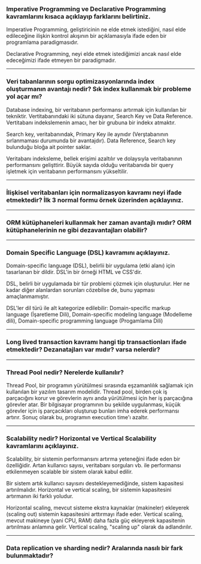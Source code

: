 <h3>
Imperative Programming ve Declarative Programming kavramlarını kısaca açıklayıp farklarını belirtiniz.
</h3>

<p>
Imperative Programming, geliştiricinin ne elde etmek istediğini, nasıl elde edileceğine ilişkin kontrol akışının bir açıklamasıyla ifade eden bir programlama paradigmasıdır.

Declarative Programming, neyi elde etmek istediğimizi ancak nasıl elde edeceğimizi ifade etmeyen bir paradigmadır.
</p>

<hr />

<h3>
Veri tabanlarının sorgu optimizasyonlarında index oluşturmanın avantajı nedir? Sık index kullanmak bir probleme yol açar mı?
</h3>

<p>
  Database indexing, bir veritabanın performansı artırmak için kullanılan bir tekniktir. Vertitabanındaki iki sütuna dayanır, Search Key ve Data Reference. Vertitabanı indekslemenin amacı, her bir grubuna bir indekx atmaktır.
  
  Search key, veritabanındak, Primary Key ile aynıdır (Verştabanının sırlanmaması durumunda bir avantajdır). Data Reference, Search key bulunduğu bloğa ait pointer saklar.
  
  Veritabanı indeksleme, bellek erişimi azaltılır ve dolaysıyla veritabanının performansını gelişttirir. Büyük sayıda olduğu veritabanıda bir query işletmek için veritabanın performansını yükseltilir. 
</p>

<hr />

<h3>
İlişkisel veritabanları için normalizasyon kavramı neyi ifade etmektedir? İlk 3 normal formu örnek üzerinden açıklayınız.
</h3>

<p></p>

<hr />

<h3>
ORM kütüphaneleri kullanmak her zaman avantajlı mıdır? ORM kütüphanelerinin ne gibi dezavantajları olabilir?
</h3>

<p></p>

<hr />

<h3>
Domain Specific Language (DSL) kavramını açıklayınız.
</h3>

<p>
  Domain-specific language (DSL), belirlii bir uygulama (etki alanı) için tasarlanan bir dildir. DSL'in bir örneği HTML ve CSS'dir.
  
  DSL, belirli bir uygulamada bir tür problemi çözmek için oluşturulur. Her ne kadar diğer alanlardan sorunları cözebilse de, bunu yapması amaçlanmamıştır.
  
  DSL'ler dil türü ile alt kategorize edilebilir: Domain-specific markup language (İşaretleme Dili), Domain-specific modeling language (Modelleme dili), Domain-specific programming language (Progamlama Dili)
</p>

<hr />

<h3>
Long lived transaction kavramı hangi tip transactionları ifade etmektedir? Dezanatajları var mıdır? varsa nelerdir?
</h3>

<p></p>

<hr />

<h3>
Thread Pool nedir? Nerelerde kullanılır?
</h3>

<p>
  Thread Pool, bir programın yürütülmesi sırasında eşzamanlılık sağlamak için kullanılan bir yazılım tasarım modelidir. Thread pool, birden çok iş parçacığını korur ve görevlerin aynı anda yürütülmesi için her iş parçacığına görevler atar. Bir bilgisayar programının bu şekilde uygulanması, küçük görevler için iş parçacıkları oluşturup bunları imha ederek performansı artırır. Sonuç olarak bu, programın execution time'ı azaltır.
</p>

<hr />

<h3>
Scalability nedir? Horizontal ve Vertical Scalability kavramlarını açıklayınız.
</h3>

<p>
Scalability, bir sistemin performansını artırma yeteneğini ifade eden bir özelliğidir. Artan kullanıcı sayısı, veritabanı sorguları vb. ile performansı etkilenmeyen scalable bir sistem olarak kabul edilir.

Bir sistem artık kullanıcı sayısını destekleyemediğinde, sistem kapasitesi artırılmalıdır. Horizontal ve vertical scaling, bir sistemin kapasitesini artırmanın iki farklı yoludur.

Horizontal scaling, mevcut sisteme ekstra kaynaklar (makineler) ekleyerek (scaling out) sistemin kapasitesini arttırmayı ifade eder. Vertical scaling, mevcut makineye (yani CPU, RAM) daha fazla güç ekleyerek kapasitenin artırılması anlamına gelir. Vertical scaling, "scaling up" olarak da adlandırılır.
</p>

<hr />

<h3>
Data replication ve sharding nedir? Aralarında nasılı bir fark bulunmaktadır?
</h3>

<p></p>


